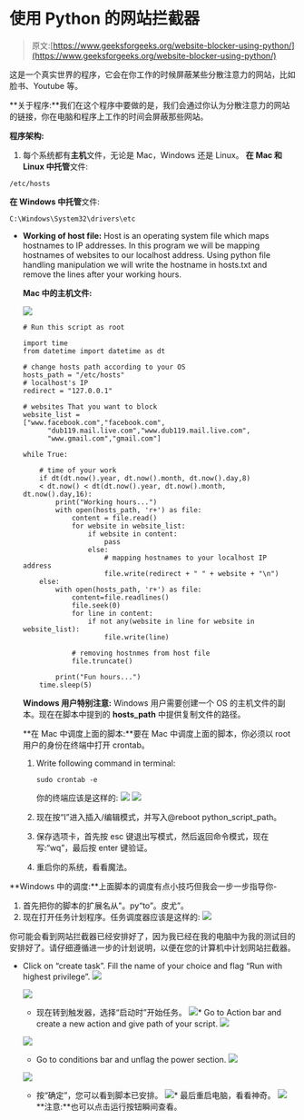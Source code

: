 # 使用 Python 的网站拦截器

> 原文:[https://www.geeksforgeeks.org/website-blocker-using-python/](https://www.geeksforgeeks.org/website-blocker-using-python/)

这是一个真实世界的程序，它会在你工作的时候屏蔽某些分散注意力的网站，比如脸书、Youtube 等。

**关于程序:**我们在这个程序中要做的是，我们会通过你认为分散注意力的网站的链接，你在电脑和程序上工作的时间会屏蔽那些网站。

**程序架构:**

1.  每个系统都有**主机**文件，无论是 Mac，Windows 还是 Linux。
    **在 Mac 和 Linux 中托管**文件:

```
/etc/hosts
```

**在 Windows 中托管**文件:

```
C:\Windows\System32\drivers\etc
```

*   **Working of host file:** Host is an operating system file which maps hostnames to IP addresses. In this program we will be mapping hostnames of websites to our localhost address. Using python file handling manipulation we will write the hostname in hosts.txt and remove the lines after your working hours.

    **Mac 中的主机文件:**

    ![](img/e4580528548aa2daaed2fdc8a34ca086.png)

    ```
    # Run this script as root

    import time
    from datetime import datetime as dt

    # change hosts path according to your OS
    hosts_path = "/etc/hosts"
    # localhost's IP
    redirect = "127.0.0.1"

    # websites That you want to block
    website_list = 
    ["www.facebook.com","facebook.com",
          "dub119.mail.live.com","www.dub119.mail.live.com",
          "www.gmail.com","gmail.com"]

    while True:

        # time of your work
        if dt(dt.now().year, dt.now().month, dt.now().day,8) 
        < dt.now() < dt(dt.now().year, dt.now().month, dt.now().day,16):
            print("Working hours...")
            with open(hosts_path, 'r+') as file:
                content = file.read()
                for website in website_list:
                    if website in content:
                        pass
                    else:
                        # mapping hostnames to your localhost IP address
                        file.write(redirect + " " + website + "\n")
        else:
            with open(hosts_path, 'r+') as file:
                content=file.readlines()
                file.seek(0)
                for line in content:
                    if not any(website in line for website in website_list):
                        file.write(line)

                # removing hostnmes from host file
                file.truncate()

            print("Fun hours...")
        time.sleep(5)
    ```

    **Windows 用户特别注意:** Windows 用户需要创建一个 OS 的主机文件的副本。现在在脚本中提到的 **hosts_path** 中提供复制文件的路径。

    **在 Mac 中调度上面的脚本:**要在 Mac 中调度上面的脚本，你必须以 root 用户的身份在终端中打开 crontab。

    1.  Write following command in terminal:

        ```
        sudo crontab -e
        ```

        你的终端应该是这样的:
        ![](img/88bbc634499f2202b105e681bb10319d.png)
        ![](img/6fd5fa014d1e2ef759ac0ad103883c73.png)

    2.  现在按“I”进入插入/编辑模式，并写入@reboot python_script_path。
    3.  保存选项卡，首先按 esc 键退出写模式，然后返回命令模式，现在写:“wq”，最后按 enter 键验证。
    4.  重启你的系统，看看魔法。

**Windows 中的调度:**上面脚本的调度有点小技巧但我会一步一步指导你-

1.  首先把你的脚本的扩展名从"。py“to”。皮尤”。
2.  现在打开任务计划程序。任务调度器应该是这样的:
    ![](img/7acb2f5189a71de866ed0d44f905e730.png)

你可能会看到网站拦截器已经安排好了，因为我已经在我的电脑中为我的测试目的安排好了。请仔细遵循进一步的计划说明，以便在您的计算机中计划网站拦截器。

*   Click on “create task”. Fill the name of your choice and flag “Run with highest privilege”.
    ![](img/7133a91d7dfd976e8be2125bd411da80.png)

    ![](img/e754c7c602981477d3aa5d9b6c5d513d.png)

    *   现在转到触发器，选择“启动时”开始任务。
    ![](img/c559c14b20f38359bc9474d92a9d5f41.png)*   Go to Action bar and create a new action and give path of your script.
    ![](img/215c3bb14e7eccfefc2f3c83dfab9fc0.png)

    ![](img/54687409c04cb327c7c723d461ff0fa4.png)

    *   Go to conditions bar and unflag the power section.
    ![](img/c0216c7c361339e1c520bdfe8c268ec3.png)

    ![](img/859ae1042b5d252f230e4870fa2c3b43.png)

    *   按“确定”，您可以看到脚本已安排。
    ![](img/8dd2e94514db5733e28e8c8bc3fa3b28.png)*   最后重启电脑，看看神奇。
    ![](img/12f21bf98c19b7ea0879d627542c964c.png)
    **注意:**也可以点击运行按钮瞬间查看。